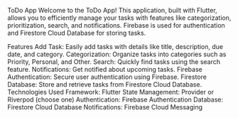 
ToDo App
Welcome to the ToDo App! This application, built with Flutter, allows you to efficiently manage your tasks with features like categorization, prioritization, search, and notifications. Firebase is used for authentication and Firestore Cloud Database for storing tasks.

Features
Add Task: Easily add tasks with details like title, description, due date, and category.
Categorization: Organize tasks into categories such as Priority, Personal, and Other.
Search: Quickly find tasks using the search feature.
Notifications: Get notified about upcoming tasks.
Firebase Authentication: Secure user authentication using Firebase.
Firestore Database: Store and retrieve tasks from Firestore Cloud Database.
Technologies Used
Framework: Flutter
State Management: Provider or Riverpod (choose one)
Authentication: Firebase Authentication
Database: Firestore Cloud Database
Notifications: Firebase Cloud Messaging
